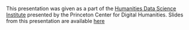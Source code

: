 This presentation was given as a part of the [Humanities Data Science Institute](https://princeton-cdh.github.io/hds-institute/) presented by the Princeton Center for Digital Humanities. 
Slides from this presentation are available [here](https://docs.google.com/presentation/d/1iaCoTr1Ywmdq3kGvv5j-XcrkWXjtPbt52hZ_QZ2ZSpE/edit?usp=sharing)
